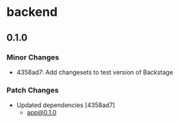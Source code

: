 # backend

## 0.1.0

### Minor Changes

- 4358ad7: Add changesets to test version of Backstage

### Patch Changes

- Updated dependencies [4358ad7]
  - app@0.1.0
